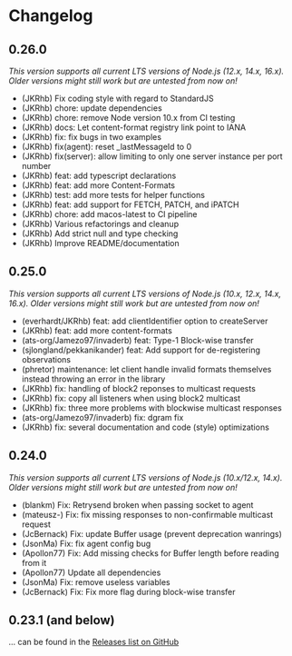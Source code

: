 # Changelog

## 0.26.0
*This version supports all current LTS versions of Node.js (12.x, 14.x, 16.x). Older versions might still work but are untested from now on!*

* (JKRhb) Fix coding style with regard to StandardJS
* (JKRhb) chore: update dependencies
* (JKRhb) chore: remove Node version 10.x from CI testing
* (JKRhb) docs: Let content-format registry link point to IANA
* (JKRhb) fix: fix bugs in two examples
* (JKRhb) fix(agent): reset _lastMessageId to 0
* (JKRhb) fix(server): allow limiting to only one server instance per port number
* (JKRhb) feat: add typescript declarations
* (JKRhb) feat: add more Content-Formats
* (JKRhb) test: add more tests for helper functions
* (JKRhb) feat: add support for FETCH, PATCH, and iPATCH
* (JKRhb) chore: add macos-latest to CI pipeline
* (JKRhb) Various refactorings and cleanup
* (JKRhb) Add strict null and type checking
* (JKRhb) Improve README/documentation

## 0.25.0
*This version supports all current LTS versions of Node.js (10.x, 12.x, 14.x, 16.x). Older versions might still work but are untested from now on!*

* (everhardt/JKRhb) feat: add clientIdentifier option to createServer
* (JKRhb) feat: add more content-formats
* (ats-org/Jamezo97/invaderb) feat: Type-1 Block-wise transfer
* (sjlongland/pekkanikander) feat: Add support for de-registering observations
* (phretor) maintenance: let client handle invalid formats themselves instead throwing an error in the library
* (JKRhb) fix: handling of block2 reponses to multicast requests
* (JKRhb) fix: copy all listeners when using block2 multicast
* (JKRhb) fix: three more problems with blockwise multicast responses
* (ats-org/Jamezo97/invaderb) fix: dgram fix
* (JKRhb) fix: several documentation and code (style) optimizations

## 0.24.0
*This version supports all current LTS versions of Node.js (10.x/12.x, 14.x). Older versions might still work but are untested from now on!*

* (blankm) Fix: Retrysend broken when passing socket to agent
* (mateusz-) Fix: fix missing responses to non-confirmable multicast request
* (JcBernack) Fix: update Buffer usage (prevent deprecation wanrings)
* (JsonMa) Fix: fix agent config bug
* (Apollon77) Fix: Add missing checks for Buffer length before reading from it
* (Apollon77) Update all dependencies
* (JsonMa) Fix: remove useless variables
* (JcBernack) Fix: Fix more flag during block-wise transfer

## 0.23.1 (and below)
... can be found in the [Releases list on GitHub](https://github.com/mcollina/node-coap/releases)
